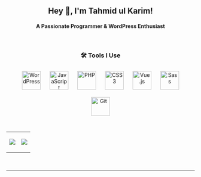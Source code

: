 ## <div align="center">Hey 👋, I'm Tahmid ul Karim!</div>  
  

#### <div align="center">A Passionate Programmer & WordPress Enthusiast </div>  
  
<br />

### <div align="center">🛠 Tools I Use</div>   
<div align="center">  
<a href="https://wordpress.com/" target="_blank"><img style="margin: 10px" src="https://profilinator.rishav.dev/skills-assets/wordpress.png" alt="WordPress" height="50" /></a>  
<a href="https://www.javascript.com/" target="_blank"><img style="margin: 10px" src="https://profilinator.rishav.dev/skills-assets/javascript-original.svg" alt="JavaScript" height="50" /></a>  
<a href="https://www.php.net/" target="_blank"><img style="margin: 10px" src="https://profilinator.rishav.dev/skills-assets/php-original.svg" alt="PHP" height="50" /></a>  
<a href="https://www.w3schools.com/css/" target="_blank"><img style="margin: 10px" src="https://profilinator.rishav.dev/skills-assets/css3-original-wordmark.svg" alt="CSS3" height="50" /></a>  
<a href="https://vuejs.org/" target="_blank"><img style="margin: 10px" src="https://profilinator.rishav.dev/skills-assets/vuejs-original-wordmark.svg" alt="Vue.js" height="50" /></a>  
<a href="https://sass-lang.com/" target="_blank"><img style="margin: 10px" src="https://profilinator.rishav.dev/skills-assets/sass-original.svg" alt="Sass" height="50" /></a>  
<a href="https://github.com/" target="_blank"><img style="margin: 10px" src="https://profilinator.rishav.dev/skills-assets/git-scm-icon.svg" alt="Git" height="50" /></a>  
</div>  

<br/>  

<table><tr><td valign="top" width="50%">

![](https://github-readme-stats.vercel.app/api?username=tahmid-ul&theme=default&hide_border=false&include_all_commits=false&count_private=false)

</td><td valign="top" width="50%">

![](https://github-readme-streak-stats.herokuapp.com/?user=tahmid-ul&theme=default&hide_border=false)

</td></tr></table>
<br />

----
